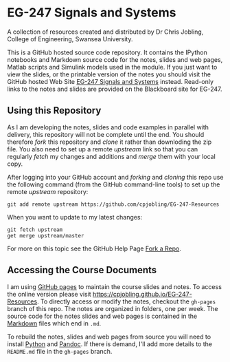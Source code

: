 # EG-247 Signals and Systems

A collection of resources created and distributed by
Dr Chris Jobling, College of Engineering, Swansea University.

This is a GitHub hosted source code repository. It contains the IPython notebooks and Markdown source code for the notes, slides and web pages, Matlab scripts and Simulink models used in the module. If you just want to view the slides, or the printable version of the notes you should visit the GitHub hosted Web Site [EG-247 Signals and Systems](http://cpjobling.github.io/EG-247-Resources) instead. Read-only links to the notes and slides are provided on the Blackboard site for EG-247.


## Using this Repository

As I am developing the notes, slides and code examples in parallel with delivery, this repository will not be complete until the end. You should therefore *fork* this repository and *clone* it rather than downloding the zip file. You also need to set up a remote *upstream* link so that you can regularly *fetch* my changes and additions and *merge* them with your local copy.

After logging into your GitHub account and *forking* and *cloning* this repo use the following command (from the GitHub command-line tools) to set up the remote *upstream* repository:

    git add remote upstream https://github.com/cpjobling/EG-247-Resources
    
When you want to update to my latest changes:

    git fetch upstream
    get merge upstream/master
    
For more on this topic see the GitHub Help Page [Fork a Repo](https://help.github.com/articles/fork-a-repo).
    
## Accessing the Course Documents

I am using [GitHub pages](https://pages.github.com/) to maintain the course slides and notes. To access the online version please visit <https://cpjobling.github.io/EG-247-Resources>. To directly access or modify the notes, checkout the `gh-pages` branch of this repo. The notes are organized in folders, one per week. The source code for the notes slides and web pages is contained in the [Markdown](http://daringfireball.net/projects/markdown/syntax) files which end in `.md`. 

To rebuild the notes, slides and web pages from source you will need to install [Python](https://www.python.org/) and [Pandoc](http://johnmacfarlane.net/pandoc/). If there is demand, I'll add more details to the `README.md` file in the `gh-pages` branch.
